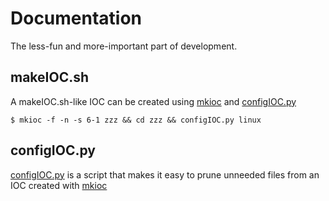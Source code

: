 # Documentation
The less-fun and more-important part of development.

## makeIOC.sh

A makeIOC.sh-like IOC can be created using [mkioc](https://github.com/BCDA-APS/mkioc) and [configIOC.py](configIOC.md)

```
$ mkioc -f -n -s 6-1 zzz && cd zzz && configIOC.py linux
```

## configIOC.py

[configIOC.py](configIOC.md) is a script that makes it easy to prune unneeded files from an IOC created with [mkioc](https://github.com/BCDA-APS/mkioc)

